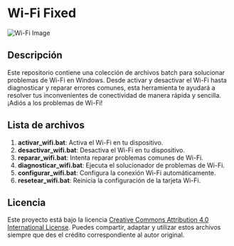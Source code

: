# Wi-Fi Fixed

![Wi-Fi Image](path/to/your/image.png)

## Descripción
Este repositorio contiene una colección de archivos batch para solucionar problemas de Wi-Fi en Windows. Desde activar y desactivar el Wi-Fi hasta diagnosticar y reparar errores comunes, esta herramienta te ayudará a resolver tus inconvenientes de conectividad de manera rápida y sencilla. ¡Adiós a los problemas de Wi-Fi!

## Lista de archivos
1. **activar_wifi.bat**: Activa el Wi-Fi en tu dispositivo.
2. **desactivar_wifi.bat**: Desactiva el Wi-Fi en tu dispositivo.
3. **reparar_wifi.bat**: Intenta reparar problemas comunes de Wi-Fi.
4. **diagnosticar_wifi.bat**: Ejecuta el solucionador de problemas de Wi-Fi.
5. **configurar_wifi.bat**: Configura la conexión Wi-Fi automáticamente.
6. **resetear_wifi.bat**: Reinicia la configuración de la tarjeta Wi-Fi.

## Licencia
Este proyecto está bajo la licencia [Creative Commons Attribution 4.0 International License](https://creativecommons.org/licenses/by/4.0/). Puedes compartir, adaptar y utilizar estos archivos siempre que des el crédito correspondiente al autor original.
